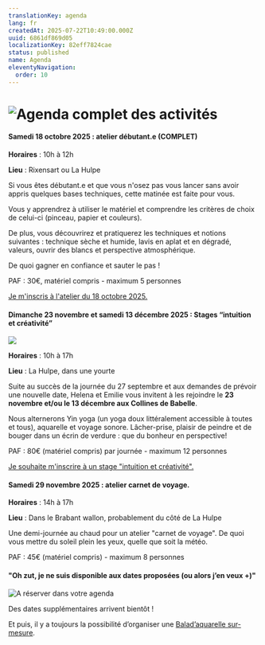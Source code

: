 ```yaml
---
translationKey: agenda
lang: fr
createdAt: 2025-07-22T10:49:00.000Z
uuid: 6861df869d05
localizationKey: 82eff7824cae
status: published
name: Agenda
eleventyNavigation:
  order: 10
---
```

# ![Agenda complet des activités](/_images/Agenda%20complet%20des%20activit%C3%A9s-1.webp)

#### 

#### Samedi 18 octobre 2025 : atelier débutant.e (COMPLET)

**Horaires** : 10h à 12h

**Lieu** : Rixensart ou La Hulpe

Si vous êtes débutant.e et que vous n'osez pas vous lancer sans avoir appris quelques bases techniques, cette matinée est faite pour vous. 

Vous y apprendrez à utiliser le matériel et comprendre les critères de choix de celui-ci (pinceau, papier et couleurs). 

De plus, vous découvrirez et pratiquerez les techniques et notions suivantes : technique sèche et humide, lavis en aplat et en dégradé, valeurs, ouvrir des blancs et perspective atmosphérique. 

De quoi gagner en confiance et sauter le pas !

PAF : 30€, matériel compris - maximum 5 personnes

[Je m'inscris à l'atelier du 18 octobre 2025.](https://forms.gle/rjB3wdFDPHmkwAaR9)

#### Dimanche 23 novembre et samedi 13 décembre 2025 : Stages “intuition et créativité”

![](/_images/Stages%20%C2%AB%20intuition%20et%20cr%C3%A9ativit%C3%A9%20%C2%BB%20%282%29.webp)

**Horaires** : 10h à 17h

**Lieu** : La Hulpe, dans une yourte

Suite au succès de la journée du 27 septembre et aux demandes de prévoir une nouvelle date, Helena et Emilie vous invitent à les rejoindre le **23 novembre et/ou le 13 décembre aux Collines de Babelle**. 

Nous alternerons Yin yoga (un yoga doux littéralement accessible à toutes et tous), aquarelle et voyage sonore. Lâcher-prise, plaisir de peindre et de bouger dans un écrin de verdure : que du bonheur en perspective!  

PAF : 80€ (matériel compris) par journée - maximum 12 personnes

[Je souhaite m'inscrire à un stage "intuition et créativité".](https://forms.gle/fqc4fNgLsvseFbQh8)

#### Samedi 29 novembre 2025 : atelier carnet de voyage. 

**Horaires** : 14h à 17h

**Lieu** : Dans le Brabant wallon, probablement du côté de La Hulpe

Une demi-journée au chaud pour un atelier "carnet de voyage". De quoi vous mettre du soleil plein les yeux, quelle que soit la météo. 

PAF : 45€ (matériel compris) - maximum 8 personnes

#### "Oh zut, je ne suis disponible aux dates proposées (ou alors j’en veux +)"

![A réserver dans votre agenda](/_images/Autres%20opportunit%C3%A9s.webp)

Des dates supplémentaires arrivent bientôt !

Et puis, il y a toujours la possibilité d’organiser une [Balad’aquarelle sur-mesure](https://www.voyage-aquarelle.be/fr/stages-et-journees-speciales-ou-sur-mesure/).
